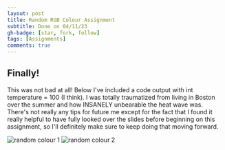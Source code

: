 ```yaml
---
layout: post
title: Random RGB Colour Assignment
subtitle: Done on 04/11/23
gh-badge: [star, fork, follow]
tags: [Assignments]
comments: true
---
```


## Finally!

This was not bad at all! Below I've included a code output with int temperature = 100 (I think). I was totally traumatized from living in Boston over the summer and how INSANELY unbearable the heat wave was. There's not really any tips for future me except for the fact that I found it really helpful to have fully looked over the slides before beginning on this assignment, so I'll definitely make sure to keep doing that moving forward.

![random colour 1](https://weiweilu081.github.io/assets/img/randRGB1.jpg)
![random colour 2](https://weiweilu081.github.io/assets/img/randRGB2.jpg)
